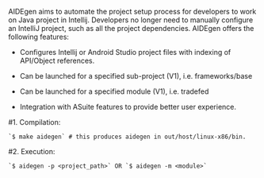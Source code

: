 AIDEgen aims to automate the project setup process for developers to work on
Java project in Intellij. Developers no longer need to manually configure an
IntelliJ project, such as all the project dependencies. AIDEgen offers
the following features:

* Configures Intellij or Android Studio project files with indexing of
  API/Object references.

* Can be launched for a specified sub-project (V1), i.e. frameworks/base

* Can be launched for a specified module (V1), i.e. tradefed

* Integration with ASuite features to provide better user experience.

#1. Compilation:

    `$ make aidegen` # this produces aidegen in out/host/linux-x86/bin.

#2. Execution:

    `$ aidegen -p <project_path>` OR `$ aidegen -m <module>`
